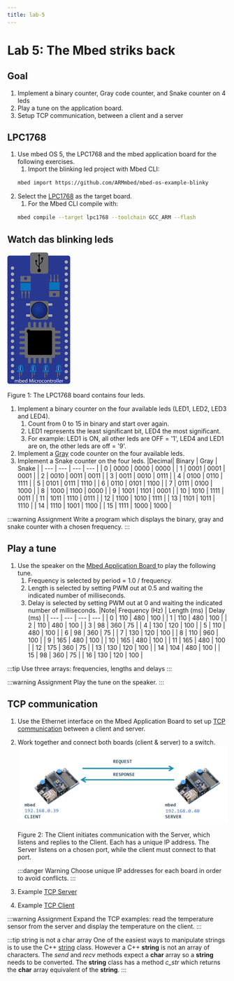 ```yaml
---
title: lab-5
---
```


# Lab 5: The Mbed striks back

## Goal

1. Implement a binary counter, Gray code counter, and Snake counter on 4 leds  
1. Play a tune on the application board.
1. Setup TCP communication, between a client and a server

## LPC1768

1. Use mbed OS 5, the LPC1768 and the mbed application board for the following exercises.
    1. Import the blinking led project with Mbed CLI:
    ```bash
    mbed import https://github.com/ARMmbed/mbed-os-example-blinky
    ```
1. Select the [LPC1768](https://os.mbed.com/platforms/mbed-LPC1768/) as the target board.
    1. For the Mbed CLI compile with:
    ```bash
    mbed compile --target lpc1768 --toolchain GCC_ARM --flash
    ```

## Watch das blinking leds

![The LPC1768 board](./assets/mbed.png)

Figure 1: The LPC1768 board contains four leds.

1. Implement a binary counter on the four available leds (LED1, LED2, LED3 and LED4).
    1. Count from 0 to 15 in binary and start over again.
    1. LED1 represents the least significant bit, LED4 the most significant.
    1. For example: LED1 is ON, all other leds are OFF = '1', LED4 and LED1 are on, the other leds are off = '9'.
1. Implement a [Gray](https://en.wikipedia.org/wiki/Gray_code) code counter on the four available leds.
1. Implement a Snake counter on the four leds.
    |Decimal| 	Binary | Gray | Snake |
    | --- | --- |   --- |  --- |
    | 0 | 	0000 |	0000 | 0000 |
    | 1 | 	0001 | 	0001 | 0001 |
    | 2 | 	0010 |	0011 | 0011 |
    | 3 | 	0011 |	0010 | 0111 |
    | 4 | 	0100 |	0110 | 1111 |
    | 5 | 	0101 |	0111 | 1110 |
    | 6 | 	0110 |	0101 | 1100 |
    | 7 | 	0111 |	0100 | 1000 |
    | 8 | 	1000 |	1100 | 0000 |
    | 9 | 	1001 |	1101 | 0001 |
    | 10 | 	1010 |	1111 | 0011 |
    | 11 | 	1011 |	1110 | 0111 |
    | 12 | 	1100 |	1010 | 1111 |
    | 13 | 	1101 |	1011 | 1110 |
    | 14 | 	1110 |	1001 | 1100 |
    | 15 | 	1111 |	1000 | 1000 |

:::warning Assignment
Write a program which displays the binary, gray and snake counter with a chosen frequency.
:::

## Play a tune

1. Use the speaker on the [Mbed Application Board ](https://os.mbed.com/components/mbed-Application-Board/) to play the following tune. 
    1. Frequency is selected by period = 1.0  / frequency.
    1. Length is selected by setting PWM out at 0.5 and waiting the indicated number of milliseconds.
    1. Delay is selected by setting PWM out at 0 and waiting the indicated number of milliseconds.
        |Note| 	Frequency (Hz) | Length (ms) | Delay (ms) |
        | --- | --- |   --- |  --- |
        | 0 | 	110 |	480 | 100 |
        | 1 | 	110 | 	480 | 100 |
        | 2 | 	110 |	480 | 100 |
        | 3 | 	98 |	360 | 75 |
        | 4 | 	130 |	120 | 100 |
        | 5 | 	110 |	480 | 100 |
        | 6 | 	98 |	360 | 75 |
        | 7 | 	130 |	120 | 100 |
        | 8 | 	110 |	960 | 100 |
        | 9 | 	165 |	480 | 100 |
        | 10 | 	165 |	480 | 100 |
        | 11 | 	165 |	480 | 100 |
        | 12 | 	175 |	360 | 75 |
        | 13 | 	130 |	120 | 100 |
        | 14 | 	104 |	480 | 100 |
        | 15 | 	98 |	360 | 75 |
        | 16 | 	130 |	120 | 100 |

:::tip
Use three arrays: frequencies, lengths and delays
:::

:::warning Assignment
Play the tune on the speaker.
:::

## TCP communication

1. Use the Ethernet interface on the Mbed Application Board to set up [TCP communication](https://os.mbed.com/docs/mbed-os/v5.15/apis/network-socket.html) between a client and server. 
1. Work together and connect both boards (client & server) to a switch.
    ![Client and Server boards](./assets/client-server.png)

    Figure 2: The Client initiates communication with the Server, which listens and replies to the Client. Each has a unique IP address. The Server listens on a chosen port, while the client must connect to that port.

    :::danger Warning
    Choose unique IP addresses for each board in order to avoid conflicts.
    :::
1. Example [TCP Server](https://os.mbed.com/users/pcordemans/code/tcp-server/) 
1. Example [TCP Client](https://os.mbed.com/users/pcordemans/code/tcp-client/)

:::warning Assignment
Expand the TCP examples: read the temperature sensor from the server and display the temperature on the client. 
:::

:::tip string is not a char array
One of the easiest ways to manipulate strings is to use the C++ [string](http://www.cplusplus.com/reference/string/string/) class. However a C++ **string** is not an array of characters. The *send* and *recv* methods expect a **char** array so a **string** needs to be converted. The **string** class has a method *c_str* which returns the **char** array equivalent of the **string**.
:::
